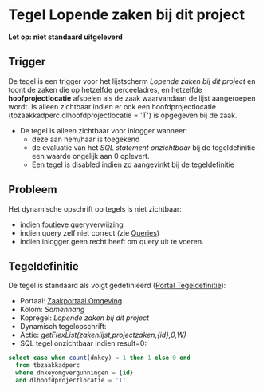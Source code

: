 # Tegel Lopende zaken bij dit project

**Let op: niet standaard uitgeleverd**

## Trigger

De tegel is een trigger voor het lijstscherm _Lopende zaken bij dit project_ en toont de zaken die op hetzelfde perceeladres, en hetzelfde **hoofprojectlocatie** afspelen als de zaak waarvandaan de lijst aangeroepen wordt. Is alleen zichtbaar indien er ook een hoofdprojectlocatie (tbzaakkadperc.dlhoofdprojectlocatie = 'T') is opgegeven bij de zaak.

- De tegel is alleen zichtbaar voor inlogger wanneer:
  - deze aan hem/haar is toegekend
  - de evaluatie van het _SQL statement onzichtbaar_ bij de tegeldefinitie een waarde ongelijk aan 0 oplevert.
  - Een tegel is disabled indien zo aangevinkt bij de tegeldefinitie

## Probleem

Het dynamische opschrift op tegels is niet zichtbaar:

- indien foutieve queryverwijzing
- indien query zelf niet correct (zie [Queries](../../../instellen_inrichten/queries.md))
- indien inlogger geen recht heeft om query uit te voeren.

## Tegeldefinitie

De tegel is standaard als volgt gedefinieerd ([Portal Tegeldefinitie](../../../instellen_inrichten/portaldefinitie/portal_tegel.md)):

- Portaal: [Zaakportaal Omgeving](/probleemoplossing/portalen_en_moduleschermen/zaakportaal_omgeving.md)
- Kolom: _Samenhang_
- Kopregel: _Lopende zaken bij dit project_
- Dynamisch tegelopschrift:
- Actie: _getFlexList(zakenlijst,projectzaken,{id},0,W)_
- SQL tegel onzichtbaar indien result=0:

```sql
select case when count(dnkey) = 1 then 1 else 0 end
  from tbzaakkadperc
  where dnkeyomgvergunningen = {id}
  and dlhoofdprojectlocatie = 'T'
```
